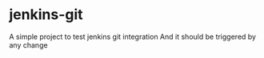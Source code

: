 # jenkins-git
A simple project to test jenkins git integration
And it should be triggered by any change




